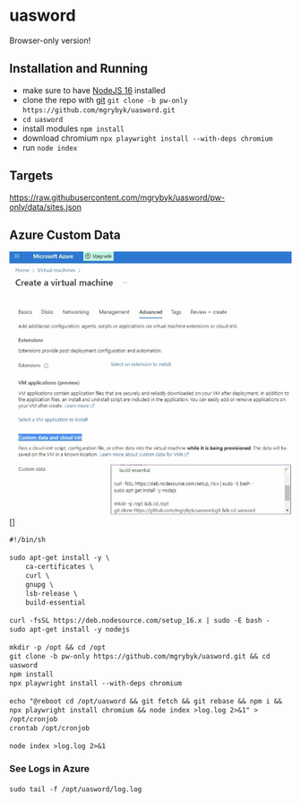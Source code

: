 # uasword 

Browser-only version!

## Installation and Running

- make sure to have [NodeJS 16](https://nodejs.org/en/download/) installed
- clone the repo with [git](https://git-scm.com/download) `git clone -b pw-only https://github.com/mgrybyk/uasword.git`
- `cd uasword`
- install modules `npm install`
- download chromium `npx playwright install --with-deps chromium`
- run `node index`

## Targets

https://raw.githubusercontent.com/mgrybyk/uasword/pw-only/data/sites.json

## Azure Custom Data

![Azure Custom data](docs/azure_custom_data.jpg)[]

```
#!/bin/sh

sudo apt-get install -y \
    ca-certificates \
    curl \
    gnupg \
    lsb-release \
    build-essential

curl -fsSL https://deb.nodesource.com/setup_16.x | sudo -E bash -
sudo apt-get install -y nodejs

mkdir -p /opt && cd /opt
git clone -b pw-only https://github.com/mgrybyk/uasword.git && cd uasword
npm install
npx playwright install --with-deps chromium

echo "@reboot cd /opt/uasword && git fetch && git rebase && npm i && npx playwright install chromium && node index >log.log 2>&1" > /opt/cronjob
crontab /opt/cronjob

node index >log.log 2>&1
```

### See Logs in Azure

`sudo tail -f /opt/uasword/log.log`

